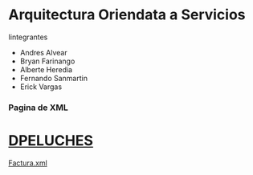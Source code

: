 # Arquitectura Oriendata a Servicios

Iintegrantes

- Andres Alvear
- Bryan Farinango
- Alberte Heredia
- Fernando Sanmartin
- Erick Vargas

### Pagina de XML

# [DPELUCHES](https://sanmh.github.io/SOA-Prueba1/)

[Factura.xml](https://sanmh.github.io/SOA-Prueba1/factura.xml)
